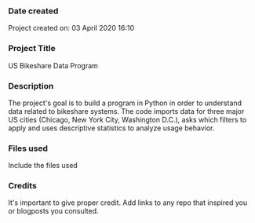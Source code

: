 ### Date created
Project created on: 03 April 2020 16:10

### Project Title
US Bikeshare Data Program

### Description
The project's goal is to build a program in Python in order to understand data related to bikeshare systems.
The code imports data for three major US cities (Chicago, New York City, Washington D.C.), asks which filters to apply
and uses descriptive statistics to analyze usage behavior.

### Files used
Include the files used

### Credits
It's important to give proper credit. Add links to any repo that inspired you or blogposts you consulted.
